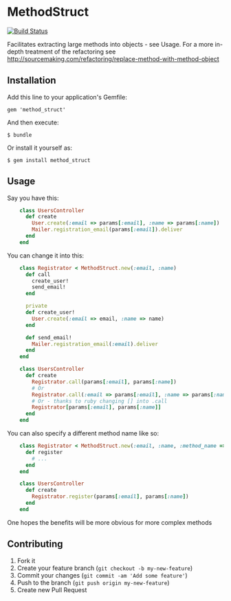 # MethodStruct

[![Build Status](https://travis-ci.org/basecrm/method_struct.png?branch=master)](https://travis-ci.org/basecrm/method_struct)

Facilitates extracting large methods into objects - see Usage.
For a more in-depth treatment of the refactoring see
http://sourcemaking.com/refactoring/replace-method-with-method-object

## Installation

Add this line to your application's Gemfile:

    gem 'method_struct'

And then execute:

    $ bundle

Or install it yourself as:

    $ gem install method_struct

## Usage

Say you have this:

```ruby
    class UsersController
      def create
        User.create(:email => params[:email], :name => params[:name])
        Mailer.registration_email(params[:email]).deliver
      end
    end
```

You can change it into this:

```ruby
    class Registrator < MethodStruct.new(:email, :name)
      def call
        create_user!
        send_email!
      end

      private
      def create_user!
        User.create(:email => email, :name => name)
      end

      def send_email!
        Mailer.registration_email(:email).deliver
      end
    end

    class UsersController
      def create
        Registrator.call(params[:email], params[:name])
        # Or
        Registrator.call(:email => params[:email], :name => params[:name])
        # Or - thanks to ruby changing [] into .call
        Registrator[params[:email], params[:name]]
      end
    end
```

You can also specify a different method name like so:

```ruby
    class Registrator < MethodStruct.new(:email, :name, :method_name => :register)
      def register
        # ...
      end
    end

    class UsersController
      def create
        Registrator.register(params[:email], params[:name])
      end
    end
```

One hopes the benefits will be more obvious for more complex methods

## Contributing

1. Fork it
2. Create your feature branch (`git checkout -b my-new-feature`)
3. Commit your changes (`git commit -am 'Add some feature'`)
4. Push to the branch (`git push origin my-new-feature`)
5. Create new Pull Request
